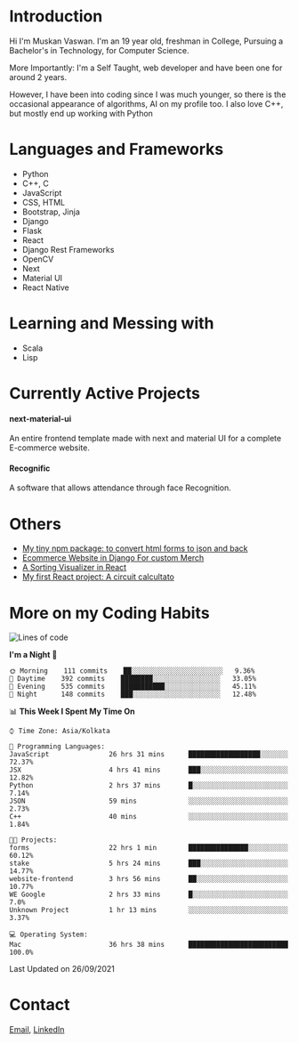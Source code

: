 <!-- - I’m currently working on:
&nbsp;&nbsp;&nbsp;&nbsp;&nbsp;&nbsp; *Circuits*[https://muskanvaswan.github.io/circuits] which, as the name suggests,  is a calculator for solving circuits with ease. This is my first React project
#### I’m currently learning : 
&nbsp;&nbsp;&nbsp;&nbsp;&nbsp;&nbsp; React.js
#### Ask me about:
&nbsp;&nbsp;&nbsp;&nbsp;&nbsp;&nbsp; Anything
#### How to reach me:
&nbsp;&nbsp;&nbsp;&nbsp;&nbsp;&nbsp; Email[mailto:muskanvaswan@gmail.com] LinkedIn[https://www.linkedin.com/in/muskan-vaswan?lipi=urn%3Ali%3Apage%3Ad_flagship3_profile_view_base_contact_details%3B%2FQpdlv5fQ12Ru4DkW2TysA%3D%3D]
#### Pronouns:
&nbsp;&nbsp;&nbsp;&nbsp;&nbsp;&nbsp; Her -->

# Introduction
Hi I'm Muskan Vaswan.
I'm an 19 year old,
freshman in College,
Pursuing a Bachelor's in Technology, for Computer Science.

More Importantly: I'm a Self Taught, web developer and have been one for around 2 years.

However, I have been into coding since I was much younger, so there is the occasional appearance of algorithms, AI on my profile too. I also love C++, but mostly end up working with Python


# Languages and Frameworks

- Python
- C++, C
- JavaScript
- CSS, HTML 
- Bootstrap, Jinja
- Django
- Flask
- React 
- Django Rest Frameworks
- OpenCV
- Next
- Material UI
- React Native

# Learning and Messing with 

- Scala 
- Lisp

# Currently Active Projects

#### next-material-ui
An entire frontend template made with next and material UI for a complete E-commerce website.

#### Recognific
A software that allows attendance through face Recognition.

# Others
- [My tiny npm package: to convert html forms to json and back](https://www.npmjs.com/package/forms-dynamically)
- [Ecommerce Website in Django For custom Merch](https://merch-commerce.herokuapp.com/)
- [A Sorting Visualizer in React](https://muskanvaswan.github.io/SortingVisualizer/)
- [My first React project: A circuit calcultato](https://muskanvaswan.github.io/circuits)

# More on my Coding Habits

<!--START_SECTION:waka-->
![Lines of code](https://img.shields.io/badge/From%20Hello%20World%20I%27ve%20Written-409444%20lines%20of%20code-blue)

**I'm a Night 🦉** 

```text
🌞 Morning    111 commits    ██░░░░░░░░░░░░░░░░░░░░░░░   9.36% 
🌆 Daytime    392 commits    ████████░░░░░░░░░░░░░░░░░   33.05% 
🌃 Evening    535 commits    ███████████░░░░░░░░░░░░░░   45.11% 
🌙 Night      148 commits    ███░░░░░░░░░░░░░░░░░░░░░░   12.48%

```


📊 **This Week I Spent My Time On** 

```text
⌚︎ Time Zone: Asia/Kolkata

💬 Programming Languages: 
JavaScript               26 hrs 31 mins      ██████████████████░░░░░░░   72.37% 
JSX                      4 hrs 41 mins       ███░░░░░░░░░░░░░░░░░░░░░░   12.82% 
Python                   2 hrs 37 mins       █░░░░░░░░░░░░░░░░░░░░░░░░   7.14% 
JSON                     59 mins             ░░░░░░░░░░░░░░░░░░░░░░░░░   2.73% 
C++                      40 mins             ░░░░░░░░░░░░░░░░░░░░░░░░░   1.84%

🐱‍💻 Projects: 
forms                    22 hrs 1 min        ███████████████░░░░░░░░░░   60.12% 
stake                    5 hrs 24 mins       ███░░░░░░░░░░░░░░░░░░░░░░   14.77% 
website-frontend         3 hrs 56 mins       ██░░░░░░░░░░░░░░░░░░░░░░░   10.77% 
WE Google                2 hrs 33 mins       █░░░░░░░░░░░░░░░░░░░░░░░░   7.0% 
Unknown Project          1 hr 13 mins        ░░░░░░░░░░░░░░░░░░░░░░░░░   3.37%

💻 Operating System: 
Mac                      36 hrs 38 mins      █████████████████████████   100.0%

```


 Last Updated on 26/09/2021
<!--END_SECTION:waka-->

# Contact

[Email](mailto:muskanvaswan@gmail.com), [LinkedIn](https://www.linkedin.com/in/muskan-vaswan?lipi=urn%3Ali%3Apage%3Ad_flagship3_profile_view_base_contact_details%3B%2FQpdlv5fQ12Ru4DkW2TysA%3D%3D)



